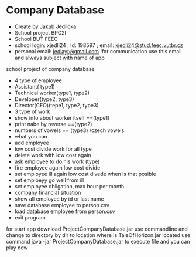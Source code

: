 # Company Database
* Create by Jakub Jedlicka
 * School project BPC2I
 * School BUT FEEC
 * school login: xjedli24 ; Id: 198597 ; email: xjedli24@stud.feec.vutbr.cz
 * personal email: jedlayt@gmail.com !for communication use this email and always subject with name of app
 
 school project of company database
* 4 type of employee
 * Assistant( type1)
 * Technical worker(type1, type2)
 * Developer(type2, type3)
 * Director(CEO)(tepe1, type2, type3)
* 3 type of work
 * show info about worker itself ==(type1)
 * print nabe by reverse ==(type2)
 * numbers of vowels == (type3) \\czech vowels
* what you can
 * add employee
 * low cost divide work for all type
 * delete work with low cost again
 * ask employee to do his work (type)
 * fire employee again low cost divide
 * set employee ill again low cost divede when is that posible
 * set emploeyy go well from ill
 * set employee obligation, max hour per month
 * company financial situation
 * show all employee by id or last name
 * save database employee to person.csv
 * load database employee from person.csv
 * exit program


for start app  download ProjectCompanyDatabase.jar
use commandline and change to directory by dir to location where is TaleOfHorizon.jar located
use command java -jar ProjectCompanyDatabase.jar to execute file
and you can play now
